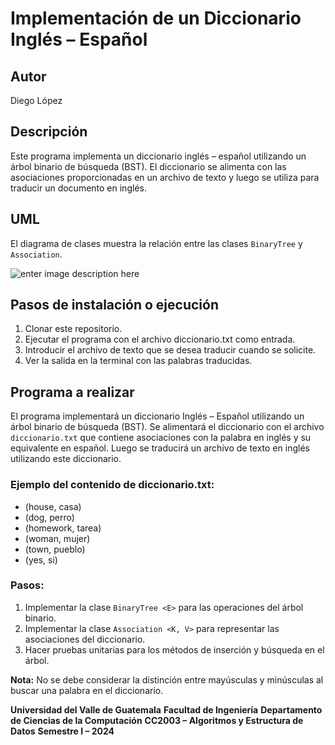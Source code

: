 ﻿
# Implementación de un Diccionario Inglés – Español

## Autor
Diego López

## Descripción
Este programa implementa un diccionario inglés – español utilizando un árbol binario de búsqueda (BST). El diccionario se alimenta con las asociaciones proporcionadas en un archivo de texto y luego se utiliza para traducir un documento en inglés.

## UML
El diagrama de clases muestra la relación entre las clases `BinaryTree` y `Association`.

![enter image description here](https://cdn-0.plantuml.com/plantuml/dpng/bLJBRi8m4BpdA_QOYCS7H2Y2YlIIIgrQb4lLmofPWeLnaErGeOf_RvoaxRf0LN8WqSnuF5wFc1kBsZOx6Uons695q1ogAPNDjBBm4K3xT3-5H6DWiTyFe7j6i4EXmXUhXQfUtm1rPIB6oXhBfIYig1Nguw23jP3qX7OpXXyEokzFRY3Keov9hpGUI1kKuUqhxeIJh3JHR65CNGXqgsPzbZ7qxoG1soguaTMeZ4HBzstScwAVpeR6zit6a2TiX1FOqZ66Z047b0t5aBCmp27Ct8hMfTVno1NPZ8vXrDbnD7TAX-UN0x8PfNwu4Yt6a394qjh6_Wh6Qb5jhj8ZXeTfv_qh_hA5NCxKXn_QFHtisVgIPxVnNneps7XyTvg8gmOdNzOVwyhjiYRmoRa-nV2_zh6Sp2xqUsr8sw67VGE6Rru3lxbVwlTQbr4ywFsnTLSHtPRp57GlzrSmcIJy_34qXWndcV4bbkt5Q6vvvb7Kog9GdP0nPtPCUGhcfCfc9py1)

## Pasos de instalación o ejecución
1. Clonar este repositorio.
2. Ejecutar el programa con el archivo diccionario.txt como entrada.
3. Introducir el archivo de texto que se desea traducir cuando se solicite.
4. Ver la salida en la terminal con las palabras traducidas.

## Programa a realizar
El programa implementará un diccionario Inglés – Español utilizando un árbol binario de búsqueda (BST). Se alimentará el diccionario con el archivo `diccionario.txt` que contiene asociaciones con la palabra en inglés y su equivalente en español. Luego se traducirá un archivo de texto en inglés utilizando este diccionario.

### Ejemplo del contenido de diccionario.txt:

 - (house, casa) 
 - (dog, perro) 
 - (homework, tarea) 
 - (woman, mujer) 
 - (town, pueblo)
 -  (yes, si)

### Pasos:
1. Implementar la clase `BinaryTree <E>` para las operaciones del árbol binario.
2. Implementar la clase `Association <K, V>` para representar las asociaciones del diccionario.
3. Hacer pruebas unitarias para los métodos de inserción y búsqueda en el árbol.

**Nota:** No se debe considerar la distinción entre mayúsculas y minúsculas al buscar una palabra en el diccionario.

**Universidad del Valle de Guatemala**
**Facultad de Ingeniería**
**Departamento de Ciencias de la Computación**
**CC2003 – Algoritmos y Estructura de Datos**
**Semestre I – 2024**


